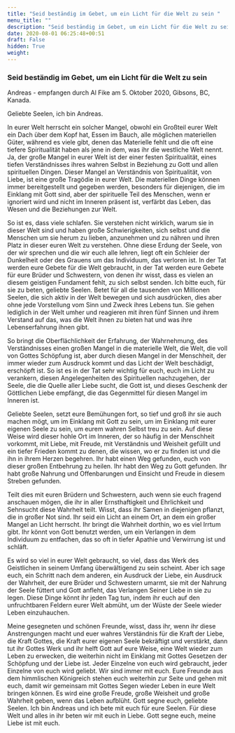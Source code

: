 ```yaml
---
title: "Seid beständig im Gebet, um ein Licht für die Welt zu sein "
menu_title: ""
description: "Seid beständig im Gebet, um ein Licht für die Welt zu sein "
date: 2020-08-01 06:25:48+00:51
draft: False
hidden: True
weight:
---
```

### Seid beständig im Gebet, um ein Licht für die Welt zu sein

Andreas - empfangen durch Al Fike am 5. Oktober 2020, Gibsons, BC, Kanada.

Geliebte Seelen, ich bin Andreas.

In eurer Welt herrscht ein solcher Mangel, obwohl ein Großteil eurer Welt ein Dach über dem Kopf hat, Essen im Bauch, alle möglichen materiellen Güter, während es viele gibt, denen das Materielle fehlt und die oft eine tiefere Spiritualität haben als jene in dem, was ihr die westliche Welt nennt. Ja, der große Mangel in eurer Welt ist der einer festen Spiritualität, eines tiefen Verständnisses ihres wahren Selbst in Beziehung zu Gott und allen spirituellen Dingen. Dieser Mangel an Verständnis von Spiritualität, von Liebe, ist eine große Tragödie in eurer Welt. Die materiellen Dinge können immer bereitgestellt und gegeben werden, besonders für diejenigen, die im Einklang mit Gott sind, aber der spirituelle Teil des Menschen, wenn er ignoriert wird und nicht im Inneren präsent ist, verfärbt das Leben, das Wesen und die Beziehungen zur Welt.

So ist es, dass viele schlafen. Sie verstehen nicht wirklich, warum sie in dieser Welt sind und haben große Schwierigkeiten, sich selbst und die Menschen um sie herum zu lieben, anzunehmen und zu nähren und ihren Platz in dieser euren Welt zu verstehen. Ohne diese Erdung der Seele, von der wir sprechen und die wir euch alle lehren, liegt oft ein Schleier der Dunkelheit oder des Grauens um das Individuum, das verloren ist. In der Tat werden eure Gebete für die Welt gebraucht, in der Tat werden eure Gebete für eure Brüder und Schwestern, von denen ihr wisst, dass es vielen an diesem geistigen Fundament fehlt, zu sich selbst senden. Ich bitte euch, für sie zu beten, geliebte Seelen. Betet für all die tausenden von Millionen Seelen, die sich aktiv in der Welt bewegen und sich ausdrücken, dies aber ohne jede Vorstellung vom Sinn und Zweck ihres Lebens tun. Sie gehen lediglich in der Welt umher und reagieren mit ihren fünf Sinnen und ihrem Verstand auf das, was die Welt ihnen zu bieten hat und was ihre Lebenserfahrung ihnen gibt.

So bringt die Oberflächlichkeit der Erfahrung, der Wahrnehmung, des Verständnisses einen großen Mangel in die materielle Welt, die Welt, die voll von Gottes Schöpfung ist, aber durch diesen Mangel in der Menschheit, der immer wieder zum Ausdruck kommt und das Licht der Welt beschädigt, erschöpft ist. So ist es in der Tat sehr wichtig für euch, euch im Licht zu verankern, diesen Angelegenheiten des Spirituellen nachzugehen, der Seele, die die Quelle aller Liebe sucht, die Gott ist, und dieses Geschenk der Göttlichen Liebe empfängt, die das Gegenmittel für diesen Mangel im Inneren ist.

Geliebte Seelen, setzt eure Bemühungen fort, so tief und groß ihr sie auch machen mögt, um im Einklang mit Gott zu sein, um im Einklang mit eurer eigenen Seele zu sein, um eurem wahren Selbst treu zu sein. Auf diese Weise wird dieser hohle Ort im Inneren, der so häufig in der Menschheit vorkommt, mit Liebe, mit Freude, mit Verständnis und Weisheit gefüllt und ein tiefer Frieden kommt zu denen, die wissen, wo er zu finden ist und die ihn in ihrem Herzen begehren. Ihr habt einen Weg gefunden, euch von dieser großen Entbehrung zu heilen. Ihr habt den Weg zu Gott gefunden. Ihr habt große Nahrung und Offenbarungen und Einsicht und Freude in diesem Streben gefunden.

Teilt dies mit euren Brüdern und Schwestern, auch wenn sie euch fragend anschauen mögen, die ihr in aller Ernsthaftigkeit und Ehrlichkeit und Sehnsucht diese Wahrheit teilt. Wisst, dass ihr Samen in diejenigen pflanzt, die in großer Not sind. Ihr seid ein Licht an einem Ort, an dem ein großer Mangel an Licht herrscht. Ihr bringt die Wahrheit dorthin, wo es viel Irrtum gibt. Ihr könnt von Gott benutzt werden, um ein Verlangen in dem Individuum zu entfachen, das so oft in tiefer Apathie und Verwirrung ist und schläft.

Es wird so viel in eurer Welt gebraucht, so viel, dass das Werk des Geistlichen in seinem Umfang überwältigend zu sein scheint. Aber ich sage euch, ein Schritt nach dem anderen, ein Ausdruck der Liebe, ein Ausdruck der Wahrheit, der eure Brüder und Schwestern umarmt, sie mit der Nahrung der Seele füttert und Gott anfleht, das Verlangen Seiner Liebe in sie zu legen. Diese Dinge könnt ihr jeden Tag tun, indem ihr euch auf den unfruchtbaren Feldern eurer Welt abmüht, um der Wüste der Seele wieder Leben einzuhauchen.

Meine gesegneten und schönen Freunde, wisst, dass ihr, wenn ihr diese Anstrengungen macht und euer wahres Verständnis für die Kraft der Liebe, die Kraft Gottes, die Kraft eurer eigenen Seele bekräftigt und verstärkt, dann tut ihr Gottes Werk und ihr helft Gott auf eure Weise, eine Welt wieder zum Leben zu erwecken, die weiterhin nicht im Einklang mit Gottes Gesetzen der Schöpfung und der Liebe ist. Jeder Einzelne von euch wird gebraucht, jeder Einzelne von euch wird geliebt. Wir sind immer mit euch. Eure Freunde aus dem himmlischen Königreich stehen euch weiterhin zur Seite und gehen mit euch, damit wir gemeinsam mit Gottes Segen wieder Leben in eure Welt bringen können. Es wird eine große Freude, große Weisheit und große Wahrheit geben, wenn das Leben aufblüht. Gott segne euch, geliebte Seelen. Ich bin Andreas und ich bete mit euch für eure Seelen. Für diese Welt und alles in ihr beten wir mit euch in Liebe. Gott segne euch, meine Liebe ist mit euch.
